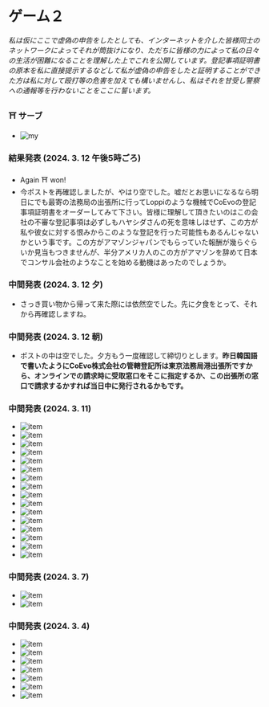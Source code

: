 # ゲーム２

*私は仮にここで虚偽の申告をしたとしても、インターネットを介した皆様同士のネットワークによってそれが筒抜けになり、ただちに皆様の力によって私の日々の生活が困難になることを理解した上でこれを公開しています。登記事項証明書の原本を私に直接提示するなどして私が虚偽の申告をしたと証明することができた方は私に対して殴打等の危害を加えても構いませんし、私はそれを甘受し警察への通報等を行わないことをここに誓います。* 

### :shinto_shrine: サーブ
- ![my](my.png)

### 結果発表 (2024. 3. 12 午後5時ごろ)
- Again :shinto_shrine: won! 
- 今ポストを再確認しましたが、やはり空でした。嘘だとお思いになるなら明日にでも最寄の法務局の出張所に行ってLoppiのような機械でCoEvoの登記事項証明書をオーダーしてみて下さい。皆様に理解して頂きたいのはこの会社の不審な登記事項は必ずしもハヤシダさんの死を意味しはせず、この方が私や彼女に対する恨みからこのような登記を行った可能性もあるんじゃないかという事です。この方がアマゾンジャパンでもらっていた報酬が幾らぐらいか見当もつきませんが、半分アメリカ人のこの方がアマゾンを辞めて日本でコンサル会社のようなことを始める動機はあったのでしょうか。

### 中間発表 (2024. 3. 12 夕)
- さっき買い物から帰って来た際には依然空でした。先に夕食をとって、それから再確認しますね。

### 中間発表 (2024. 3. 12 朝)
- ポストの中は空でした。夕方もう一度確認して締切りとします。**昨日韓国語で書いたようにCoEvo株式会社の管轄登記所は東京法務局港出張所ですから、オンラインでの請求時に受取窓口をそこに指定するか、この出張所の窓口で請求するかすれば当日中に発行されるかもです。**

### 中間発表 (2024. 3. 11)
- ![item](mar11-01.jpg)
- ![item](mar11-02.jpg)
- ![item](mar11-03.jpg)
- ![item](mar11-04.jpg)
- ![item](mar11-05.jpg)
- ![item](mar11-06.jpg)
- ![item](mar11-07.jpg)
- ![item](mar11-08.jpg)
- ![item](mar11-09.jpg)
- ![item](mar11-10.jpg)
- ![item](mar11-11.jpg)
- ![item](mar11-12.jpg)
- ![item](mar11-13.jpg)
- ![item](mar11-14.jpg)
- ![item](mar11-15.jpg)
- ![item](mar11-16.jpg)

### 中間発表 (2024. 3. 7)
- ![item](mar07-01.jpg)
- ![item](mar07-02.jpg)

### 中間発表 (2024. 3. 4)
- ![item](mar04-01.jpg)
- ![item](mar04-02.jpg)
- ![item](mar04-03.jpg)
- ![item](mar04-04.jpg)
- ![item](mar04-05.jpg)
- ![item](mar04-06.jpg)
- ![item](mar04-07.jpg)
